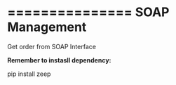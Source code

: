 ===============
SOAP Management
===============

Get order from SOAP Interface

**Remember to instasll dependency:** 

pip install zeep
